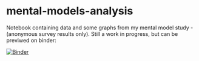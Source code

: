 # mental-models-analysis

Notebook containing data and some graphs from my mental model study - (anonymous survey results only). Still a work in progress, but can be previwed on binder:

[![Binder](https://mybinder.org/badge_logo.svg)](https://mybinder.org/v2/gh/yochannah/mental-models-analysis/master?filepath=import_data.ipynb)

